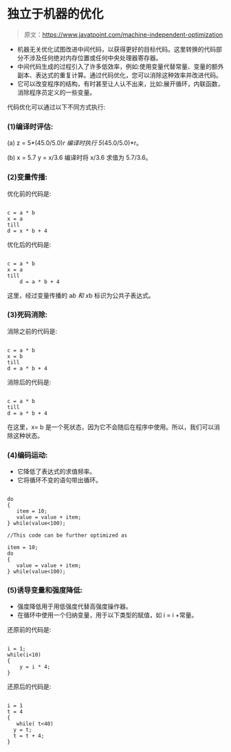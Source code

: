 # 独立于机器的优化

> 原文：<https://www.javatpoint.com/machine-independent-optimization>

*   机器无关优化试图改进中间代码，以获得更好的目标代码。这里转换的代码部分不涉及任何绝对内存位置或任何中央处理器寄存器。
*   中间代码生成的过程引入了许多低效率，例如:使用变量代替常量、变量的额外副本、表达式的重复计算。通过代码优化，您可以消除这种效率并改进代码。
*   它可以改变程序的结构，有时甚至让人认不出来，比如:展开循环，内联函数，消除程序员定义的一些变量。

代码优化可以通过以下不同方式执行:

### (1)编译时评估:

(a) z = 5*(45.0/5.0)*r
编译时执行 5*(45.0/5.0)*r。

(b) x = 5.7
y = x/3.6
编译时将 x/3.6 求值为 5.7/3.6。

### (2)变量传播:

优化前的代码是:

```

c = a * b                                              
x = a                                                 
till                                                          
d = x * b + 4 

```

优化后的代码是:

```

c = a * b  
x = a
till
	d = a * b + 4

```

这里，经过变量传播的 a*b 和 x*b 标识为公共子表达式。

### (3)死码消除:

消除之前的代码是:

```

c = a * b                                                
x = b                                               
till                                                        
d = a * b + 4  

```

消除后的代码是:

```

c = a * b
till
d = a * b + 4

```

在这里，x= b 是一个死状态，因为它不会随后在程序中使用。所以，我们可以消除这种状态。

### (4)编码运动:

*   它降低了表达式的求值频率。
*   它将循环不变的语句带出循环。

```

do
{
   item = 10;
   value = value + item; 
} while(value<100);

//This code can be further optimized as

item = 10;
do
{
   value = value + item; 
} while(value<100);

```

### (5)诱导变量和强度降低:

*   强度降低用于用低强度代替高强度操作器。
*   在循环中使用一个归纳变量，用于以下类型的赋值，如 i = i +常量。

还原前的代码是:

```

i = 1;                                                  
while(i<10)                                              
{                                                      
    y = i * 4; 
}

```

还原后的代码是:

```

i = 1
t = 4
{ 
   while( t<40) 
  y = t; 
  t = t + 4;
}

```